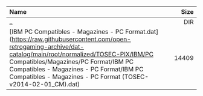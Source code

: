 |Name|Size|
|:---|---:|
|[..](../index.html)|DIR|
|[IBM PC Compatibles - Magazines - PC Format.dat](https://raw.githubusercontent.com/open-retrogaming-archive/dat-catalog/main/root/normalized/TOSEC-PIX/IBM/PC Compatibles/Magazines/PC Format/IBM PC Compatibles - Magazines - PC Format/IBM PC Compatibles - Magazines - PC Format (TOSEC-v2014-02-01_CM).dat)|14409|

